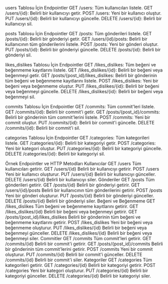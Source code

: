 users Tablosu İçin Endpointler
GET /users: Tüm kullanıcıları listele.
GET /users/{id}: Belirli bir kullanıcıyı getir.
POST /users: Yeni bir kullanıcı oluştur.
PUT /users/{id}: Belirli bir kullanıcıyı güncelle.
DELETE /users/{id}: Belirli bir kullanıcıyı sil.

posts Tablosu İçin Endpointler
GET /posts: Tüm gönderileri listele.
GET /posts/{id}: Belirli bir gönderiyi getir.
GET /users/{id}/posts: Belirli bir kullanıcının tüm gönderilerini listele.
POST /posts: Yeni bir gönderi oluştur.
PUT /posts/{id}: Belirli bir gönderiyi güncelle.
DELETE /posts/{id}: Belirli bir gönderiyi sil.

likes_dislikes Tablosu İçin Endpointler
GET /likes_dislikes: Tüm beğeni ve beğenmeme kayıtlarını listele.
GET /likes_dislikes/{id}: Belirli bir beğeni veya beğenmeyi getir.
GET /posts/{post_id}/likes_dislikes: Belirli bir gönderinin tüm beğeni ve beğenmeme kayıtlarını listele.
POST /likes_dislikes: Yeni bir beğeni veya beğenmeme oluştur.
PUT /likes_dislikes/{id}: Belirli bir beğeni veya beğenmeyi güncelle.
DELETE /likes_dislikes/{id}: Belirli bir beğeni veya beğenmeyi sil.

commits Tablosu İçin Endpointler
GET /commits: Tüm commit'leri listele.
GET /commits/{id}: Belirli bir commit'i getir.
GET /posts/{post_id}/commits: Belirli bir gönderinin tüm commit'lerini listele.
POST /commits: Yeni bir commit oluştur.
PUT /commits/{id}: Belirli bir commit'i güncelle.
DELETE /commits/{id}: Belirli bir commit'i sil.

categories Tablosu İçin Endpointler
GET /categories: Tüm kategorileri listele.
GET /categories/{id}: Belirli bir kategoriyi getir.
POST /categories: Yeni bir kategori oluştur.
PUT /categories/{id}: Belirli bir kategoriyi güncelle.
DELETE /categories/{id}: Belirli bir kategoriyi sil.



Örnek Endpointler ve HTTP Metodları
Kullanıcılar
GET /users
Tüm kullanıcıları getirir.
GET /users/{id}
Belirli bir kullanıcıyı getirir.
POST /users
Yeni bir kullanıcı oluşturur.
PUT /users/{id}
Belirli bir kullanıcıyı günceller.
DELETE /users/{id}
Belirli bir kullanıcıyı siler.
Gönderiler
GET /posts
Tüm gönderileri getirir.
GET /posts/{id}
Belirli bir gönderiyi getirir.
GET /users/{id}/posts
Belirli bir kullanıcının tüm gönderilerini getirir.
POST /posts
Yeni bir gönderi oluşturur.
PUT /posts/{id}
Belirli bir gönderiyi günceller.
DELETE /posts/{id}
Belirli bir gönderiyi siler.
Beğeni ve Beğenmeme
GET /likes_dislikes
Tüm beğeni ve beğenmeme kayıtlarını getirir.
GET /likes_dislikes/{id}
Belirli bir beğeni veya beğenmeyi getirir.
GET /posts/{post_id}/likes_dislikes
Belirli bir gönderinin tüm beğeni ve beğenmeme kayıtlarını getirir.
POST /likes_dislikes
Yeni bir beğeni veya beğenmeme oluşturur.
PUT /likes_dislikes/{id}
Belirli bir beğeni veya beğenmeyi günceller.
DELETE /likes_dislikes/{id}
Belirli bir beğeni veya beğenmeyi siler.
Commitler
GET /commits
Tüm commit'leri getirir.
GET /commits/{id}
Belirli bir commit'i getirir.
GET /posts/{post_id}/commits
Belirli bir gönderinin tüm commit'lerini getirir.
POST /commits
Yeni bir commit oluşturur.
PUT /commits/{id}
Belirli bir commit'i günceller.
DELETE /commits/{id}
Belirli bir commit'i siler.
Kategoriler
GET /categories
Tüm kategorileri getirir.
GET /categories/{id}
Belirli bir kategoriyi getirir.
POST /categories
Yeni bir kategori oluşturur.
PUT /categories/{id}
Belirli bir kategoriyi günceller.
DELETE /categories/{id}
Belirli bir kategoriyi siler.